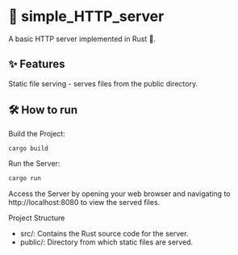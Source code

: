 # 🚀 simple_HTTP_server
A basic HTTP server implemented in Rust 🦀.

## ✨ Features
Static file serving - serves files from the public directory.

## 🛠️ How to run
Build the Project:
``` bash
cargo build
```
Run the Server:
``` bash
cargo run
```
Access the Server by opening your web browser and navigating to http://localhost:8080 to view the served files.

Project Structure
- src/: Contains the Rust source code for the server.
- public/: Directory from which static files are served.
